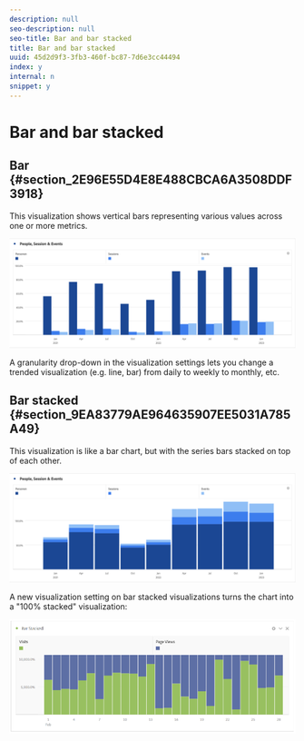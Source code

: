 ```yaml
---
description: null
seo-description: null
seo-title: Bar and bar stacked
title: Bar and bar stacked
uuid: 45d2d9f3-3fb3-460f-bc87-7d6e3cc44494
index: y
internal: n
snippet: y
---
```


# Bar and bar stacked

## Bar {#section_2E96E55D4E8E488CBCA6A3508DDF3918}

This visualization shows vertical bars representing various values across one or more metrics.

![](assets/bar.png)

A granularity drop-down in the visualization settings lets you change a trended visualization (e.g. line, bar) from daily to weekly to monthly, etc.

## Bar stacked {#section_9EA83779AE964635907EE5031A785A49}

This visualization is like a bar chart, but with the series bars stacked on top of each other.

![](assets/bar-stacked.png)

A new visualization setting on bar stacked visualizations turns the chart into a "100% stacked" visualization:

![](assets/stacked_100_percent.png)

